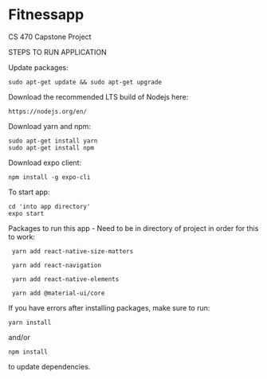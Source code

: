 # Fitnessapp
CS 470 Capstone Project

STEPS TO RUN APPLICATION

Update packages:

	sudo apt-get update && sudo apt-get upgrade

Download the recommended LTS build of Nodejs here:
	
	https://nodejs.org/en/
	
Download yarn and npm:

	sudo apt-get install yarn
	sudo apt-get install npm

Download expo client:

	npm install -g expo-cli
  
To start app:

	cd 'into app directory'
	expo start
	
Packages to run this app - Need to be in directory of project in order for this to work:

  	 yarn add react-native-size-matters
  
  	 yarn add react-navigation
	 
	 yarn add react-native-elements
	 
	 yarn add @material-ui/core
		
If you have errors after installing packages, make sure to run:

  	yarn install
		
and/or  

	npm install 
  
to update dependencies.


